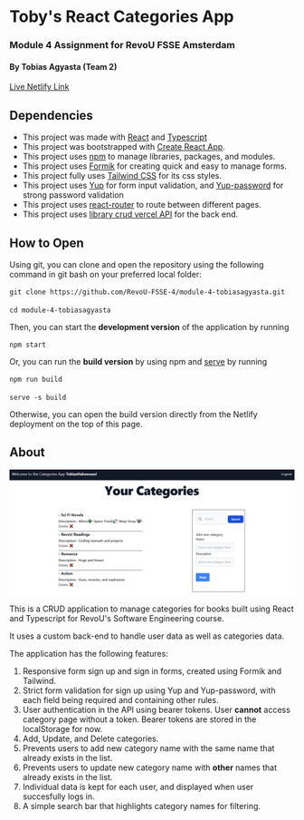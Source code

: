 # Toby's React Categories App

### Module 4 Assignment for RevoU FSSE Amsterdam

#### By Tobias Agyasta (Team 2)

[Live Netlify Link](https://tobys-categories.netlify.app/)

## Dependencies

- This project was made with [React](https://react.dev/) and [Typescript](https://www.typescriptlang.org/)
- This project was bootstrapped with [Create React App](https://github.com/facebook/create-react-app).
- This project uses [npm](https://www.npmjs.com/) to manage libraries, packages, and modules.
- This project uses [Formik](https://github.com/jaredpalmer/formik) for creating quick and easy to manage forms.
- This project fully uses [Tailwind CSS](https://github.com/tailwindlabs/tailwindcss) for its css styles.
- This project uses [Yup](https://www.npmjs.com/package/yup) for form input validation, and [Yup-password](https://www.npmjs.com/package/yup-password) for strong password validation
- This project uses [react-router](https://reactrouter.com/en/main) to route between different pages.
- This project uses [library crud vercel API](https://documenter.getpostman.com/view/15804286/2sA3Bn6CSh) for the back end.

## How to Open

Using git, you can clone and open the repository using the following command in git bash on your preferred local folder:

```console
git clone https://github.com/RevoU-FSSE-4/module-4-tobiasagyasta.git

cd module-4-tobiasagyasta
```

Then, you can start the **development version** of the application by running

```console
npm start
```

Or, you can run the **build version** by using npm and [serve](https://www.npmjs.com/package/serve) by running

```console
npm run build

serve -s build
```

Otherwise, you can open the build version directly from the Netlify deployment on the top of this page.

## About

![App Screenshot](src/assets/app-screenshot-2.PNG)

This is a CRUD application to manage categories for books built using React and Typescript for RevoU's Software Engineering course.

It uses a custom back-end to handle user data as well as categories data.

The application has the following features:

1. Responsive form sign up and sign in forms, created using Formik and Tailwind.
2. Strict form validation for sign up using Yup and Yup-password, with each field being required and containing other rules.
3. User authentication in the API using bearer tokens. User **cannot** access category page without a token. Bearer tokens are stored in the localStorage for now.
4. Add, Update, and Delete categories.
5. Prevents users to add new category name with the same name that already exists in the list.
6. Prevents users to update new category name with **other** names that already exists in the list.
7. Individual data is kept for each user, and displayed when user succesfully logs in.
8. A simple search bar that highlights category names for filtering.
